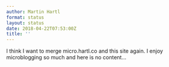 ```yaml
---
author: Martin Hartl
format: status
layout: status
date: 2018-04-22T07:53:00Z
title: ''
---
```

I think I want to merge micro.hartl.co and this site again. I enjoy microblogging so much and here is no content...